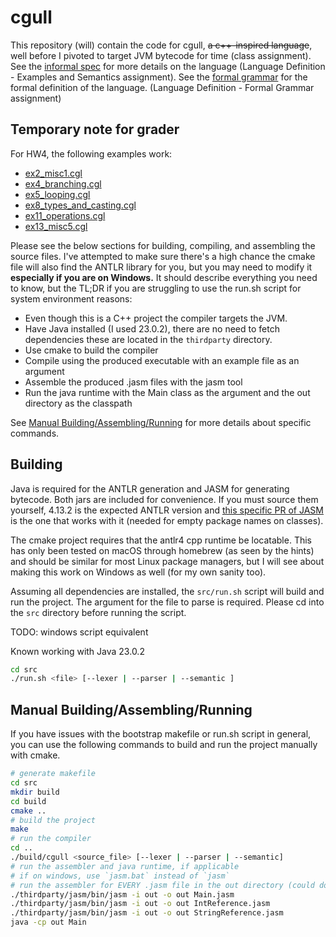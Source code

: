 # cgull

This repository (will) contain the code for cgull, ~~a c++-inspired language~~, well before I pivoted to target JVM bytecode for time (class assignment).
See the [informal spec](informal_spec.md) for more details on the language (Language Definition - Examples and Semantics assignment).
See the [formal grammar](src/grammar/cgull.g4) for the formal definition of the language. (Language Definition - Formal Grammar assignment)

## Temporary note for grader

For HW4, the following examples work:

- [ex2_misc1.cgl](examples/ex2_misc1.cgl)
- [ex4_branching.cgl](examples/ex4_branching.cgl)
- [ex5_looping.cgl](examples/ex5_looping.cgl)
- [ex8_types_and_casting.cgl](examples/ex8_types_and_casting.cgl)
- [ex11_operations.cgl](examples/ex11_operations.cgl)
- [ex13_misc5.cgl](examples/ex13_misc5.cgl)

Please see the below sections for building, compiling, and assembling the source files.
I've attempted to make sure there's a high chance the cmake file will also find the ANTLR library for you, but you may need to modify it **especially if you are on Windows.**
It should describe everything you need to know, but the TL;DR if you are struggling to use the run.sh script for system environment reasons:

- Even though this is a C++ project the compiler targets the JVM.
- Have Java installed (I used 23.0.2), there are no need to fetch dependencies these are located in the `thirdparty` directory.
- Use cmake to build the compiler
- Compile using the produced executable with an example file as an argument
- Assemble the produced .jasm files with the jasm tool
- Run the java runtime with the Main class as the argument and the out directory as the classpath

See [Manual Building/Assembling/Running](#manual-buildingassemblingrunning) for more details about specific commands.

## Building

Java is required for the ANTLR generation and JASM for generating bytecode. Both jars are included for convenience. If you must source them yourself, 4.13.2 is the expected ANTLR version and [this specific PR of JASM](https://github.com/roscopeco/jasm/pull/60) is the one that works with it (needed for empty package names on classes).

The cmake project requires that the antlr4 cpp runtime be locatable. This has only been tested on macOS through homebrew (as seen by the hints) and should be similar for most Linux package managers, but I will see about making this work on Windows as well (for my own sanity too).

Assuming all dependencies are installed, the `src/run.sh` script will build and run the project. The argument for the file to parse is required. Please cd into the `src` directory before running the script.

TODO: windows script equivalent

Known working with Java 23.0.2

```bash
cd src
./run.sh <file> [--lexer | --parser | --semantic ]
```

## Manual Building/Assembling/Running

If you have issues with the bootstrap makefile or run.sh script in general, you can use the following commands to build and run the project manually with cmake.

```bash
# generate makefile
cd src
mkdir build
cd build
cmake ..
# build the project
make
# run the compiler
cd ..
./build/cgull <source_file> [--lexer | --parser | --semantic]
# run the assembler and java runtime, if applicable
# if on windows, use `jasm.bat` instead of `jasm`
# run the assembler for EVERY .jasm file in the out directory (could do with a loop or something) for example:
./thirdparty/jasm/bin/jasm -i out -o out Main.jasm
./thirdparty/jasm/bin/jasm -i out -o out IntReference.jasm
./thirdparty/jasm/bin/jasm -i out -o out StringReference.jasm
java -cp out Main
```
